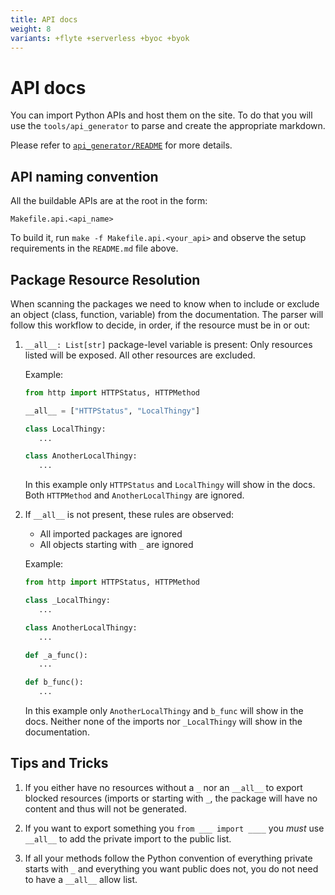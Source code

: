 ```yaml
---
title: API docs
weight: 8
variants: +flyte +serverless +byoc +byok
---
```


# API docs

You can import Python APIs and host them on the site. To do that you will use
the `tools/api_generator` to parse and create the appropriate markdown.

Please refer to [`api_generator/README`](../../../tools/api_generator/README.md) for more details.

## API naming convention

All the buildable APIs are at the root in the form:

`Makefile.api.<api_name>`

To build it, run `make -f Makefile.api.<your_api>` and observe the setup
requirements in the `README.md` file above.

## Package Resource Resolution

When scanning the packages we need to know when to include or exclude an object
(class, function, variable) from the documentation. The parser will follow this
workflow to decide, in order, if the resource must be in or out:

1. `__all__: List[str]` package-level variable is present: Only resources
   listed will be exposed. All other resources are excluded.

   Example:

   ```python
   from http import HTTPStatus, HTTPMethod

   __all__ = ["HTTPStatus", "LocalThingy"]

   class LocalThingy:
      ...

   class AnotherLocalThingy:
      ...
   ```

   In this example only `HTTPStatus` and `LocalThingy` will show in the docs.
   Both `HTTPMethod` and `AnotherLocalThingy` are ignored.

2. If `__all__` is not present, these rules are observed:

    - All imported packages are ignored
    - All objects starting with `_` are ignored

   Example:

   ```python
   from http import HTTPStatus, HTTPMethod

   class _LocalThingy:
      ...

   class AnotherLocalThingy:
      ...

   def _a_func():
      ...

   def b_func():
      ...
   ```

   In this example only `AnotherLocalThingy` and `b_func` will show in the docs.
   Neither none of the imports nor `_LocalThingy` will show in the documentation.

## Tips and Tricks

1. If you either have no resources without a `_` nor an `__all__` to
   export blocked resources (imports or starting with `_`, the package will have no content and thus will not be generated.

2. If you want to export something you `from ___ import ____` you _must_
   use `__all__` to add the private import to the public list.

3. If all your methods follow the Python convention of everything private starts
   with `_` and everything you want public does not, you do not need to have a
   `__all__` allow list.
